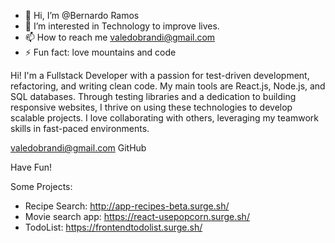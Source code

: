 - 👋 Hi, I’m @Bernardo Ramos
- 👀 I’m interested in Technology to improve lives.
- 📫 How to reach me valedobrandi@gmail.com
- ⚡ Fun fact: love mountains and code

Hi! I'm a Fullstack Developer with a passion for test-driven development, refactoring, and writing clean code. My main tools are React.js, Node.js, and SQL databases. Through testing libraries and a dedication to building responsive websites, I thrive on using these technologies to develop scalable projects. I love collaborating with others, leveraging my teamwork skills in fast-paced environments.

valedobrandi@gmail.com
GitHub

Have Fun!

Some Projects:

- Recipe Search: http://app-recipes-beta.surge.sh/
- Movie search app: https://react-usepopcorn.surge.sh/
- TodoList: https://frontendtodolist.surge.sh/
